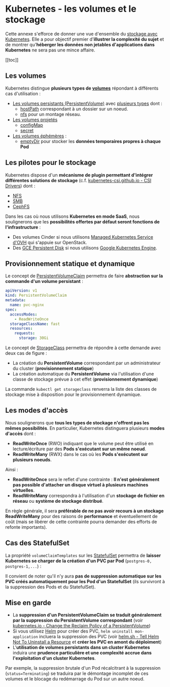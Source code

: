 # Kubernetes - les volumes et le stockage

Cette annexe s'efforce de donner une vue d'ensemble du [stockage avec Kubernetes](https://kubernetes.io/docs/concepts/storage/). Elle a pour objectif premier d'**illustrer la complexité du sujet** et de montrer qu'**héberger les données non jetables d'applications dans Kubernetes** ne sera pas une mince affaire.

[[toc]]

## Les volumes

Kubernetes distingue **plusieurs types de [volumes](https://kubernetes.io/docs/concepts/storage/volumes/)** répondant à différents cas d'utilisation :

* [Les volumes persistants (PersistentVolume)](https://kubernetes.io/docs/concepts/storage/persistent-volumes/) avec [plusieurs types](https://kubernetes.io/docs/concepts/storage/persistent-volumes/#types-of-persistent-volumes) dont :
  * [hostPath](https://kubernetes.io/docs/concepts/storage/volumes/#hostpath) correspondant à un dossier sur un noeud.
  * [nfs](https://kubernetes.io/docs/concepts/storage/volumes/#nfs) pour un montage réseau.
* [Les volumes projetés](https://kubernetes.io/docs/concepts/storage/projected-volumes/)
  * [configMap](https://kubernetes.io/docs/concepts/storage/volumes/#configmap)
  * [secret](https://kubernetes.io/docs/concepts/storage/volumes/#secret)
* [Les volumes éphémères](https://kubernetes.io/docs/concepts/storage/ephemeral-volumes/) :
  * [emptyDir](https://kubernetes.io/docs/concepts/storage/volumes/#emptydir-configuration-example) pour stocker les **données temporaires propres à chaque Pod**

## Les pilotes pour le stockage

Kubernetes dispose d'un **mécanisme de plugin permettant d'intégrer différentes solutions de stockage** (c.f. [kubernetes-csi.github.io - CSI Drivers](https://kubernetes-csi.github.io/docs/drivers.html)) dont :

* [NFS](https://github.com/kubernetes-csi/csi-driver-nfs#readme)
* [SMB](https://github.com/kubernetes-csi/csi-driver-smb#readme)
* [CephFS](https://github.com/ceph/ceph-csi#readme)

Dans les cas où nous utilisons **Kubernetes en mode SaaS**, nous soulignerons que les **possibilités offertes par défaut seront fonctions de l'infrastructure** :

* Des volumes Cinder si nous utilisons [Managed Kubernetes Service d'OVH](https://www.ovhcloud.com/fr/public-cloud/kubernetes/) qui s'appuie sur OpenStack.
* Des [GCE Persistent Disk](https://cloud.google.com/persistent-disk?hl=fr#documentation) si nous utilisons [Google Kubernetes Engine](https://cloud.google.com/kubernetes-engine?hl=fr).


## Provisionnement statique et dynamique

Le concept de [PersistentVolumeClaim](https://kubernetes.io/docs/concepts/storage/dynamic-provisioning/#using-dynamic-provisioning) permettra de faire **abstraction sur la commande d'un volume persistant** :

```yaml
apiVersion: v1
kind: PersistentVolumeClaim
metadata:
  name: pvc-nginx
spec:
  accessModes:
    - ReadWriteOnce
  storageClassName: fast
  resources:
    requests:
      storage: 30Gi
```

Le concept de [StorageClass](https://kubernetes.io/docs/concepts/storage/storage-classes/) permettra de répondre à cette demande avec deux cas de figure :

* La création du **PersistentVolume** correspondant par un administrateur du cluster (**provisionnement statique**)
* La création automatique du **PersistentVolume** via l'utilisation d'une classe de stockage prévue à cet effet (**provisionnement dynamique**)

La commande `kubectl get storageclass` renverra la liste des classes de stockage mise à disposition pour le provisionnement dynamique.

## Les modes d'accès

Nous soulignerons que **tous les types de stockage n'offrent pas les mêmes possibilités**. En particulier, Kubernetes distinguera plusieurs **modes d'accès** dont :

* **ReadWriteOnce** (RWO) indiquant que le volume peut être utilisé en lecture/écriture par des **Pods s'exécutant sur un même noeud**.
* **ReadWriteMany** (RWX) dans le cas où les **Pods s'exécutent sur plusieurs noeuds**.

Ainsi :

* **ReadWriteOnce** sera le reflet d'une contrainte : **Il n'est généralement pas possible d'attacher un disque virtuel à plusieurs machines virtuelles**.
* **ReadWriteMany** correspondra à l'utilisation d'un **stockage de fichier en réseau** ou **système de stockage distribué**.

En règle générale, il sera **préférable de ne pas avoir recours à un stockage ReadWriteMany** pour des raisons de **performance** et éventuellement de coût (mais se libérer de cette contrainte pourra demander des efforts de refonte importants).

## Cas des StatefulSet

La propriété `volumeClaimTemplates` sur les [StatefulSet](https://kubernetes.io/fr/docs/concepts/workloads/controllers/statefulset/#composants) permettra de **laisser Kubernetes se charger de la création d'un PVC par Pod** (`postgres-0, postgres-1,...`) :

Il convient de noter qu'il n'y aura **pas de suppression automatique sur les PVC créés automatiquement pour les Pod d'un StatefulSet** (ils survivront à la suppression des Pods et du StatefulSet).

## Mise en garde

* La **suppression d'un PersistentVolumeClaim se traduit généralement par la suppression du PersistentVolume correspondant** (voir [kubernetes.io - Change the Reclaim Policy of a PersistentVolume](https://kubernetes.io/docs/tasks/administer-cluster/change-pv-reclaim-policy/))
* Si vous utilisez [Helm](https://mborne.github.io/outils/helm/) pour créer des PVC, `helm uninstall mon-application` incluera la suppression des PVC (voir [helm.sh - Tell Helm Not To Uninstall a Resource](https://helm.sh/docs/howto/charts_tips_and_tricks/#tell-helm-not-to-uninstall-a-resource) et **créer les PVC en amont du déploiment**)
* L'**utilisation de volumes persistants dans un cluster Kubernetes** induira une **prudence particulière et une complexité accrue dans l'exploitation d'un cluster Kubernetes**.

Par exemple, la suppression brutale d'un Pod récalcitrant à la suppression (`status=Terminating`) se traduira par le démontage incomplet de ces volumes et le blocage du redémarrage du Pod sur un autre noeud.

